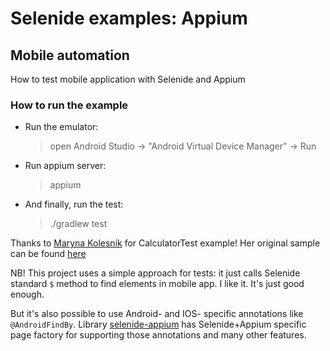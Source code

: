 Selenide examples: Appium
=========================

## Mobile automation 

How to test mobile application with Selenide and Appium

### How to run the example

* Run the emulator:
  > open Android Studio -> "Android Virtual Device Manager" -> Run

* Run appium server:
   > appium

* And finally, run the test:
   > ./gradlew test

Thanks to [Maryna Kolesnik](https://github.com/mkpythonanywhereblog) for CalculatorTest example!
Her original sample can be found [here](https://gist.github.com/mkpythonanywhereblog/d1fb3dca2e66146f519f) 

NB! This project uses a simple approach for tests: it just calls Selenide standard `$` method to find elements in mobile app.
I like it. It's just good enough.

But it's also possible to use Android- and IOS- specific annotations like `@AndroidFindBy`. 
Library [selenide-appium](https://github.com/selenide/selenide/tree/main/modules/appium) has Selenide+Appium specific page factory 
for supporting those annotations and many other features. 

